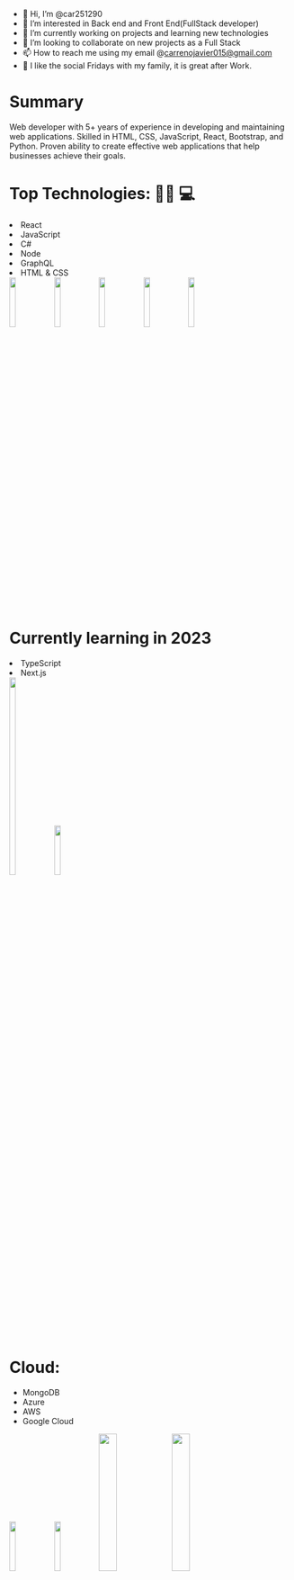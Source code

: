 - 👋 Hi, I’m @car251290
- 👀 I’m interested in Back end and Front End(FullStack developer)
- 🌱 I’m currently working on projects and learning new technologies
- 💞️ I’m looking to collaborate on new projects as a Full Stack
- 📫 How to reach me using my email @carrenojavier015@gmail.com
- 🍺 I like the social Fridays with my family, it is great after Work.

# Summary
Web developer with 5+ years of experience in developing and maintaining web applications. Skilled in HTML, CSS, JavaScript, React, Bootstrap, and Python. Proven ability to create effective web applications that help businesses achieve their goals.

 # Top Technologies: 👨‍💻 💻
 
<li> React</li>
<li> JavaScript</li>
<li> C#</li>
<li> Node </li>
<li> GraphQL</li>
<li>HTML & CSS </li>


<div>
 <img style="width: 15%;height:15%;" src="https://www.pngfind.com/pngs/m/685-6854970_react-logo-png-png-download-logo-png-reactjs.png">
 <img style="width: 15%;height:15%;" src="https://upload.wikimedia.org/wikipedia/commons/6/6a/JavaScript-logo.png"> 
 <img style="width: 15%;height:15%;" src="https://static.cdnlogo.com/logos/c/27/c.svg"> 
  <img style="width: 15%;height:15%;" src="https://w7.pngwing.com/pngs/452/24/png-transparent-js-logo-node-logos-and-brands-icon.png"> 
 <img style=width:15%;height:15% src="https://miro.medium.com/v2/resize:fit:792/1*lJ32Bl-lHWmNMUSiSq17gQ.png">
 </div>
 
 # Currently learning in 2023
 <li> TypeScript</li>
 <li> Next.js </li>
 <div>
 <img style ="width:15%; height:30%;" src="https://pathfortune.com/wp-content/uploads/2022/05/Rlogical-Blog-Images-thumbnail-1.png">
 <img style="width: 15%;height:15%;" src="https://upload.wikimedia.org/wikipedia/commons/thumb/4/4c/Typescript_logo_2020.svg/1200px-Typescript_logo_2020.svg.png"> 
 </div>
 
 # Cloud:
- MongoDB 
- Azure 
- AWS
- Google Cloud

<div>
 <img style="width: 15%;height:15%;" src="https://download.logo.wine/logo/Amazon_Web_Services/Amazon_Web_Services-Logo.wine.png"> 
 <img style="width: 15%;height:15%;" src="https://swimburger.net/media/ppnn3pcl/azure.png"> 
 <img style="width: 25%;height:25%;" src="https://e7.pngegg.com/pngimages/836/126/png-clipart-mongodb-inc-database-scalability-business-text-people.png"> 
  <img style="width: 25%;height:25%;" src="https://cloud.google.com/_static/cloud/images/social-icon-google-cloud-1200-630.png"> 
 </div>
 
 
<!---
car251290/car251290 is a ✨ special ✨ repository because its `README.md` (this file) appears on your GitHub profile.
You can click the Preview link to take a look at your changes.
--->
